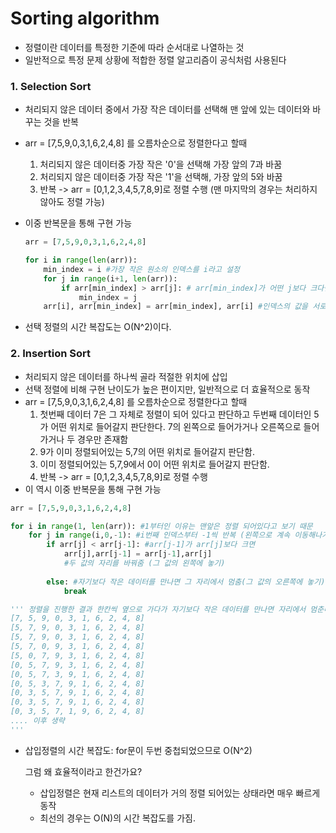 # Sorting algorithm

- 정렬이란 데이터를 특정한 기준에 따라 순서대로 나열하는 것
- 일반적으로 특정 문제 상황에 적합한 정렬 알고리즘이 공식처럼 사용된다

### 1. Selection Sort

- 처리되지 않은 데이터 중에서 가장 작은 데이터를 선택해 맨 앞에 있는 데이터와 바꾸는 것을 반복

- arr = [7,5,9,0,3,1,6,2,4,8] 를 오름차순으로 정렬한다고 할때

  1. 처리되지 않은 데이터중 가장 작은 '0'을 선택해 가장 앞의 7과 바꿈
  2. 처리되지 않은 데이터중 가장 작은 '1'을 선택해, 가장 앞의 5와 바꿈
  3.  반복 -> arr = [0,1,2,3,4,5,7,8,9]로 정렬 수행 (맨 마지막의 경우는 처리하지 않아도 정렬 가능)

- 이중 반복문을 통해 구현 가능

  ```python
  arr = [7,5,9,0,3,1,6,2,4,8]
  
  for i in range(len(arr)):
      min_index = i #가장 작은 원소의 인덱스를 i라고 설정
      for j in range(i+1, len(arr)):
          if arr[min_index] > arr[j]: # arr[min_index]가 어떤 j보다 크다면
              min_index = j
      arr[i], arr[min_index] = arr[min_index], arr[i] #인덱스의 값을 서로 바꿔준다.
  ```

- 선택 정렬의 시간 복잡도는 O(N^2)이다.



### 2. Insertion Sort

- 처리되지 않은 데이터를 하나씩 골라 적절한 위치에 삽입
- 선택 정렬에 비해 구현 난이도가 높은 편이지만, 일반적으로 더 효율적으로 동작
- arr = [7,5,9,0,3,1,6,2,4,8] 를 오름차순으로 정렬한다고 할때
  1. 첫번째 데이터 7은 그 자체로 정렬이 되어 있다고 판단하고 두번째 데이터인 5가 어떤 위치로 들어갈지 판단한다.  7의 왼쪽으로 들어가거나 오른쪽으로 들어가거나 두 경우만 존재함
  2. 9가 이미 정렬되어있는 5,7의 어떤 위치로 들어갈지 판단함.
  3. 이미 정렬되어있는 5,7,9에서 0이 어떤 위치로 들어갈지 판단함.
  4. 반복 -> arr = [0,1,2,3,4,5,7,8,9]로 정렬 수행
- 이 역시 이중 반복문을 통해 구현 가능

```python
arr = [7,5,9,0,3,1,6,2,4,8]

for i in range(1, len(arr)): #1부터인 이유는 맨앞은 정렬 되어있다고 보기 때문
    for j in range(i,0,-1): #i번째 인덱스부터 -1씩 반복 (왼쪽으로 계속 이동해나가며 비교)
        if arr[j] < arr[j-1]: #arr[j-1]가 arr[j]보다 크면
            arr[j],arr[j-1] = arr[j-1],arr[j] 
            #두 값의 자리를 바꿔줌 (그 값의 왼쪽에 놓기)
        
        else: #자기보다 작은 데이터를 만나면 그 자리에서 멈춤(그 값의 오른쪽에 놓기)
            break

''' 정렬을 진행한 결과 한칸씩 옆으로 가다가 자기보다 작은 데이터를 만나면 자리에서 멈춘다.
[7, 5, 9, 0, 3, 1, 6, 2, 4, 8]
[5, 7, 9, 0, 3, 1, 6, 2, 4, 8]
[5, 7, 9, 0, 3, 1, 6, 2, 4, 8]
[5, 7, 0, 9, 3, 1, 6, 2, 4, 8]
[5, 0, 7, 9, 3, 1, 6, 2, 4, 8]
[0, 5, 7, 9, 3, 1, 6, 2, 4, 8]
[0, 5, 7, 3, 9, 1, 6, 2, 4, 8]
[0, 5, 3, 7, 9, 1, 6, 2, 4, 8]
[0, 3, 5, 7, 9, 1, 6, 2, 4, 8]
[0, 3, 5, 7, 9, 1, 6, 2, 4, 8]
[0, 3, 5, 7, 1, 9, 6, 2, 4, 8]
.... 이후 생략
'''
```

- 삽입정렬의 시간 복잡도: for문이 두번 중첩되었으므로 O(N^2)

  그럼 왜 효율적이라고 한건가요?

  - 삽입정렬은 현재 리스트의 데이터가 거의 정렬 되어있는 상태라면 매우 빠르게 동작
  - 최선의 경우는 O(N)의 시간 복잡도를 가짐.

